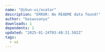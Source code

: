 ```yaml
---
name: "@ikun-ui/avatar"
description: "ERROR: No README data found!"
author: "baiwusanyu"
downloads: 1
dependents: 1
updated: "2025-01-24T03:48:31.502Z"
tags: 
  - ui
---
```

